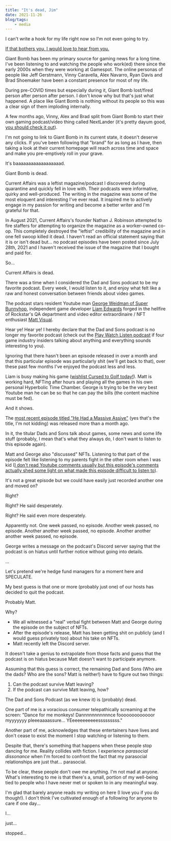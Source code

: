 ```yaml
---
title: "It's dead, Jim"
date: 2021-11-26
blog/tags:
    - media
---
```

I can't write a hook for my life right now so I'm not even going to try.

[If that bothers you, I would love to hear from you.](mailto:fuck-off@strategineer.com)

Giant Bomb has been my primary source for gaming news for a long time. I've been listening to and watching the people who work(ed) there since the early 2000s when they were working at Gamespot. The online personas of people like Jeff Gerstmann, Vinny Caravella, Alex Navarro, Ryan Davis and Brad Shoemaker have been a constant presence for most of my life.

During pre-COVID times but especially during it, Giant Bomb lost/fired person after person after person. I don't know why but that's just what happened. A place like Giant Bomb is nothing without its people so this was a clear sign of them imploding internally.

A few months ago, Vinny, Alex and Brad split from Giant Bomb to start their own gaming podcast/video thing called NextLander (it's pretty dayum good, [you should check it out](https://www.patreon.com/nextlander/)).

I'm not going to link to Giant Bomb in its current state, it doesn't deserve any clicks. If you've been following that "brand" for as long as I have, then taking a look at their current homepage will reach across time and space and make you pre-emptively roll in your grave.

It's baaaaaaaaaaaaaaaaaad.

Giant Bomb is dead.


Current Affairs was a leftist magazine/podcast I discovered during quarantine and quickly fell in love with. Their podcasts were informative, quirky and well-produced. The writing in the magazine was some of the most eloquent and interesting I've ever read. It inspired me to actively engage in my passion for writing and become a better writer and I'm grateful for that.

In August 2021, Current Affairs's founder Nathan J. Robinson attempted to fire staffers for attempting to organize the magazine as a worker-owned co-op. This completely destroyed the "leftist" credibility of the magazine and in one fell swoop killed it dead. I haven't read an official statement saying that it is or isn't dead but... no podcast episodes have been posted since July 28th, 2021 and I haven't received the issue of the magazine that I bought and paid for.

So...

Current Affairs is dead.


There was a time when I considered the Dad and Sons podcast to be my favorite podcast. Every week, I would listen to it, and enjoy what felt like a raw and honest conversation between friends about video games.

The podcast stars resident Youtube man [George Weidman of Super Bunnyhop](https://www.youtube.com/user/bunnyhopshow), independent game developer [Liam Edwards](https://twitter.com/LiamBME) forged in the hellfire of Rockstar's QA department and video editor extraordinaire / NFT enthusiast [Matt Visual](https://twitter.com/mattvisual).

Hear ye! Hear ye! I hereby declare that the Dad and Sons podcast is no longer my favorite podcast (check out the [Play Watch Listen podcast](https://playwatchlisten.libsyn.com/) if four game industry insiders talking about anything and everything sounds interesting to you).

Ignoring that there hasn't been an episode released in over a month and that this particular episode was particularly shit (we'll get back to that), over these past few months I've enjoyed the podcast less and less.

Liam is busy making his game ([wishlist Cursed to Golf today!](https://store.steampowered.com/app/1726120/Cursed_to_Golf/)). Matt is working hard, NFTing after hours and playing all the games in his own personal Hyperbolic Time Chamber. George is trying to be the very best Youtube man he can be so that he can pay the bills (the content machine must be fed).

And it shows.

The [most recent episode titled "He Had a Massive Assive"](https://soundcloud.com/user-872413404/dad-sons-186-he-had-a-massive-assive) (yes that's the title, I'm not kidding) was released more than a month ago.

In it, the titular Dads and Sons talk about games, some news and some life stuff (probably, I mean that's what they always do, I don't want to listen to this episode again).

Matt and George also "discussed" NFTs. Listening to that part of the episode felt like listening to my parents fight in the other room when I was kid ([I don't read Youtube comments usually but this episode's comments actually shed some light on what made this episode difficult to listen to](https://www.youtube.com/watch?v=J4ISOu2yFME)).

It's not a great episode but we could have easily just recorded another one and moved on?

Right?

Right? He said desperately.

Right? He said even more desperately.

Apparently not. One week passed, no episode. Another week passed, no episode. Another another week passed, no episode. Another another another week passed, no episode.

George writes a message on the podcast's Discord server saying that the podcast is on hiatus until further notice without going into details.

...

Let's pretend we're hedge fund managers for a moment here and SPECULATE.

My best guess is that one or more (probably just one) of our hosts has decided to quit the podcast.

Probably Matt.

Why?

- We all witnessed a "real" verbal fight between Matt and George during the episode on the subject of NFTs.
- After the episode's release, Matt has been getting shit on publicly (and I would guess privately too) about his take on NFTs.
- Matt recently left the Discord server.

It doesn't take a genius to extrapolate from those facts and guess that the podcast is on hiatus because Matt doesn't want to participate anymore.

Assuming that this guess is correct, the remaining Dad and Sons (Who are the dads? Who are the sons? Matt is neither!) have to figure out two things:

1. Can the podcast survive Matt leaving?
2. If the podcast can survive Matt leaving, how?

The Dad and Sons Podcast (as we knew it) is (probably) dead.

One part of me is a voracious consumer telepathically screaming at the screen: "Dance for me monkeys! Dannnnnnnnnnnce fooooooooooooor myyyyyyy pleeeaaaassure... YEeeeeeeeeeesssssssss."

Another part of me, acknowledges that these entertainers have lives and don't cease to exist the moment I stop watching or listening to them.

Despite that, there's something that happens when these people stop dancing for me. Reality collides with fiction. I experience _parasocial dissonance_ when I'm forced to confront the fact that my parasocial relationships are just that... parasocial.

To be clear, these people don't owe me anything. I'm not mad at anyone. What's interesting to me is that there's a, small, portion of my well-being tied to people who I have never met or spoken to in any meaningful way.

I'm glad that barely anyone reads my writing on here (I love you if you do though!). I don't think I've cultivated enough of a following for anyone to care if one day...

I...

just...

stopped...
